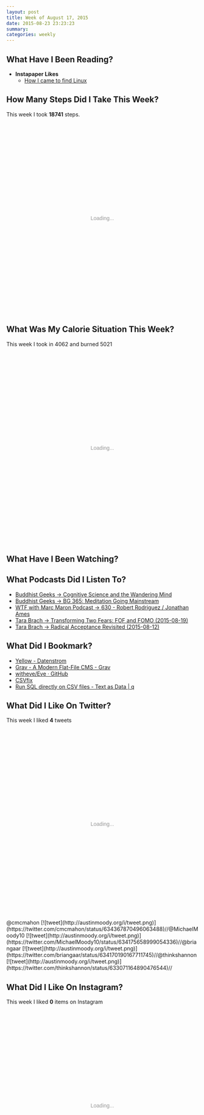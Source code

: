 ```yaml
---
layout: post
title: Week of August 17, 2015
date: 2015-08-23 23:23:23
summary: 
categories: weekly
---
```



## What Have I Been Reading?

* **Instapaper Likes**
  * [How I came to find Linux](http://ianmurdock.com/post/how-i-came-to-find-linux/)


## How Many Steps Did I Take This Week?

This week I took **18741** steps.

<div id="chart-1" style="height: 500px; text-align: center; color: #999; line-height: 500px; font-size: 14px; font-family: 'Lucida Grande', 'Lucida Sans Unicode', Verdana, Arial, Helvetica, sans-serif;">Loading...</div><script type="text/javascript">
  new Chartkick.ColumnChart("chart-1", {"Mon":7241,"Tue":11500}, {});
</script>


## What Was My Calorie Situation This Week?

This week I took in 4062 and burned 5021

<div id="chart-2" style="height: 500px; text-align: center; color: #999; line-height: 500px; font-size: 14px; font-family: 'Lucida Grande', 'Lucida Sans Unicode', Verdana, Arial, Helvetica, sans-serif;">Loading...</div><script type="text/javascript">
  new Chartkick.ColumnChart("chart-2", [{"name":"Calories In","data":{"Mon":1833,"Tue":2229}},{"name":"Calories Out","data":{"Mon":2384,"Tue":2637}}], {});
</script>




## What Have I Been Watching?



## What Podcasts Did I Listen To?

* [Buddhist Geeks &rarr; Cognitive Science and the Wandering Mind](https://overcast.fm/+FgogJtaI)
* [Buddhist Geeks &rarr; BG 365: Meditation Going Mainstream](https://overcast.fm/+Fgr2pENM)
* [WTF with Marc Maron Podcast &rarr; 630 - Robert Rodriguez / Jonathan Ames](https://overcast.fm/+ZNV3T8)
* [Tara Brach &rarr; Transforming Two Fears: FOF and FOMO (2015-08-19)](https://overcast.fm/+Ff8K051s)
* [Tara Brach &rarr; Radical Acceptance Revisited (2015-08-12)](https://overcast.fm/+Ff-_tbNQ)


## What Did I Bookmark?

* [Yellow - Datenstrom](http://datenstrom.se/yellow/)
* [Grav - A Modern Flat-File CMS - Grav](http://getgrav.org/)
* [witheve/Eve &#183; GitHub](https://github.com/witheve/Eve)
* [CSVfix](http://neilb.bitbucket.org/csvfix/)
* [Run SQL directly on CSV files - Text as Data | q](http://harelba.github.io/q/)


## What Did I Like On Twitter?

This week I liked **4** tweets

<div id="chart-3" style="height: 500px; text-align: center; color: #999; line-height: 500px; font-size: 14px; font-family: 'Lucida Grande', 'Lucida Sans Unicode', Verdana, Arial, Helvetica, sans-serif;">Loading...</div><script type="text/javascript">
  new Chartkick.BarChart("chart-3", {"Monday":1,"Tuesday":0,"Wednesday":0,"Thursday":3,"Friday":0,"Saturday":0,"Sunday":0}, {});
</script>
@cmcmahon [![tweet](http://austinmoody.org/i/tweet.png)](https://twitter.com/cmcmahon/status/634367870496063488)//@MichaelMoody10 [![tweet](http://austinmoody.org/i/tweet.png)](https://twitter.com/MichaelMoody10/status/634175658999054336)//@briangaar [![tweet](http://austinmoody.org/i/tweet.png)](https://twitter.com/briangaar/status/634170190167711745)//@thinkshannon [![tweet](http://austinmoody.org/i/tweet.png)](https://twitter.com/thinkshannon/status/633071164890476544)//


## What Did I Like On Instagram?

This week I liked **0** items on Instagram

<div id="chart-4" style="height: 500px; text-align: center; color: #999; line-height: 500px; font-size: 14px; font-family: 'Lucida Grande', 'Lucida Sans Unicode', Verdana, Arial, Helvetica, sans-serif;">Loading...</div><script type="text/javascript">
  new Chartkick.BarChart("chart-4", {"Monday":0,"Tuesday":0,"Wednesday":0,"Thursday":0,"Friday":0,"Saturday":0,"Sunday":0}, {});
</script>

